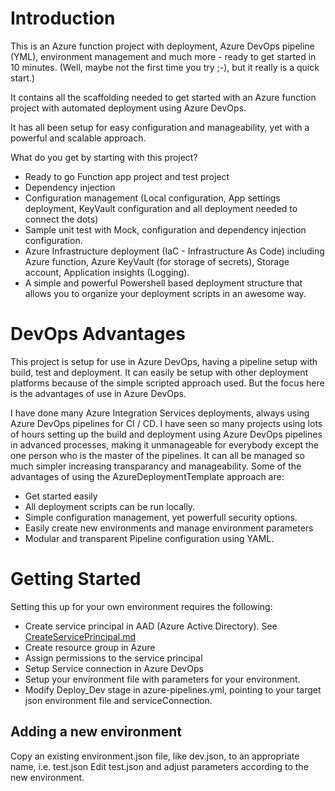 # Introduction 

This is an Azure function project with deployment, Azure DevOps pipeline (YML), environment management and much more - ready to get started in 10 minutes. (Well, maybe not the first time you try ;-), but it really is a quick start.)

It contains all the scaffolding needed to get started with an Azure function project with automated deployment using Azure DevOps. 

It has all been setup for easy configuration and manageability, yet with a powerful and scalable approach. 

What do you get by starting with this project?
- Ready to go Function app project and test project
- Dependency injection
- Configuration management (Local configuration, App settings deployment, KeyVault configuration and all deployment needed to connect the dots)
- Sample unit test with Mock, configuration and dependency injection configuration.
- Azure Infrastructure deployment (IaC - Infrastructure As Code) including Azure function, Azure KeyVault (for storage of secrets), Storage account, Application insights (Logging). 
- A simple and powerful Powershell based deployment structure that allows you to organize your deployment scripts in an awesome way. 

# DevOps Advantages

This project is setup for use in Azure DevOps, having a pipeline setup with build, test and deployment. It can easily be setup with other deployment platforms because of the simple scripted approach used. But the focus here is the advantages of use in Azure DevOps. 

I have done many Azure Integration Services deployments, always using Azure DevOps pipelines for CI / CD. I have seen so many projects using lots of hours setting up the build and deployment using Azure DevOps pipelines in advanced processes, making it unmanageable for everybody except the one person who is the master of the pipelines. It can all be managed so much simpler increasing transparancy and manageability. Some of the advantages of using the AzureDeploymentTemplate approach are:

- Get started easily
- All deployment scripts can be run locally. 
- Simple configuration management, yet powerfull security options. 
- Easily create new environments and manage environment parameters
- Modular and transparent Pipeline configuration using YAML. 

# Getting Started

Setting this up for your own environment requires the following:

- Create service principal in AAD (Azure Active Directory). See [CreateServicePrincipal.md](Documentation/CreateServicePrincipal.md)
- Create resource group in Azure
- Assign permissions to the service principal
- Setup Service connection in Azure DevOps
- Setup your environment file with parameters for your environment. 
- Modify Deploy_Dev stage in azure-pipelines.yml, pointing to your target json environment file and serviceConnection.

## Adding a new environment

Copy an existing environment.json file, like dev.json, to an appropriate name, i.e. test.json
Edit test.json and adjust parameters according to the new environment. 

